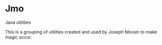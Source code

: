 # Jmo
Java utilities 

This is a grouping of utilities created and used by Joseph Morain to make magic occur.
